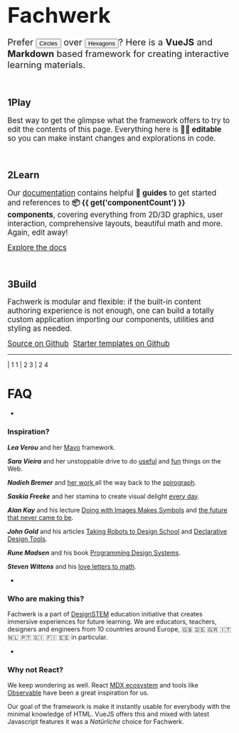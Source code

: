 <center>
<f-scene>
  <f-circle-pattern :r="0.5 - (get('r', 1) / 2)" count="6">
    <f-circle-pattern :r="get('r', 1)" count="6">
      <component
        :is="['f-regularpolygon','f-circle'][get('type',0)]"
        :r="get('r', 1)"
        :stroke="color('purple')" 
      />
    </f-circle-pattern>
  </f-circle-pattern>
</f-scene>
</center>

<f-animation
  from="0"
  to="1"
  alternate
  easing="easeInQuad"
  v-on:value="r => set('r', r)"
/>


# <big><big><big>Fachwerk</big></big></big>

<big><big>Prefer <button v-on:click="set('type',1)">Circles</button> over <button v-on:click="set('type',0)">Hexagons</button>? Here is a **VueJS** and **Markdown** based framework for creating interactive learning materials.</big></big>

<br>

## **1**Play

<big>Best way to get the glimpse what the framework offers to try to edit the contents of this page. Everything here is **✍🏾 editable** so you can make instant changes and explorations in code. </big>

<br>

## **2**Learn

<big>Our [documentation](./docs) contains helpful **🔮 guides** to get started and references to **📦 {{ get('componentCount') }} components**, covering everything from 2D/3D graphics, user interaction, comprehensive layouts, beautiful math and more. Again, edit away!</big>

<big><a href="./docs" class="primary">Explore the docs</a></big>

<br>

## **3**Build

<big>Fachwerk is modular and flexible: if the built-in content authoring experience is not enough, one can build a totally custom application importing our components, utilities and styling as needed.</big>

<big>
  <a href="https://github.com/designstem/fachwerk" class="primary">Source on Github</a>&nbsp;
  <a href="https://github.com/designstem/templates" class="primary">Starter templates on Github</a>
</big>

---
  
| 1 1
| 2 3
| 2 4

# FAQ

-

### Inspiration?

***Lea Verou*** and her [Mavo](https://www.smashingmagazine.com/2017/05/introducing-mavo/) framework.

***Sara Vieira*** and her unstoppable drive to do [useful](https://fiddly.netlify.com/) and [fun](https://makefrontendshitagain.party/) things on the Web.

***Nadieh Bremer*** and [her work ](https://www.visualcinnamon.com/) all the way back to the [spirograph](https://www.visualcinnamon.com/2016/01/animating-dashed-line-d3).

***Saskia Freeke*** and her stamina to create visual delight [every day](https://twitter.com/sasj_nl).

***Alan Kay*** and his lecture [Doing with Images Makes Symbols](https://www.youtube.com/watch?v=p2LZLYcu_JY) and [the future that never came to be](https://www.youtube.com/watch?v=8pTEmbeENF4).

***John Gold*** and his articles [Taking Robots to Design School](https://jon.gold/2016/05/robot-design-school) and [Declarative Design Tools](https://jon.gold/2016/06/declarative-design-tools/).

***Rune Madsen*** and his book [Programming Design Systems](https://programmingdesignsystems.com/).

***Steven Wittens*** and his [love letters to math](http://acko.net).

-

### Who are making this?

Fachwerk is a part of [DesignSTEM](https://designstem.github.io/homepage) education initiative that creates immersive experiences for future learning. We are educators, teachers, designers and engineers from 10 countries around Europe, 🇬🇧 🇩🇪 🇬🇷 🇮🇹 🇳🇱 🇵🇹 🇸🇮 🇫🇮 🇪🇪  in particular.

-

### Why not React?

We keep wondering as well. React [MDX ecosystem](https://github.com/mdx-js) and tools like [Observable](observablehq.com) have been a great inspiration for us.

Our goal of the framework is make it instantly usable for everybody with the minimal knowledge of HTML. VueJS offers this and mixed with latest Javascript features it was a *Natürliche* choice for Fachwerk.
